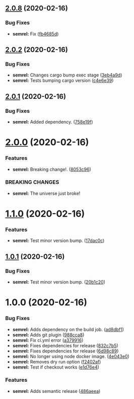 ## [2.0.8](https://github.com/agkountis/ci-test/compare/v2.0.7...v2.0.8) (2020-02-16)


### Bug Fixes

* **semrel:** Fix ([fb4685d](https://github.com/agkountis/ci-test/commit/fb4685d1d30cf31d3c4e5af6a5651fd1fe4c3472))

## [2.0.2](https://github.com/agkountis/ci-test/compare/v2.0.1...v2.0.2) (2020-02-16)


### Bug Fixes

* **semrel:** Changes cargo bump exec stage ([3eb4a9d](https://github.com/agkountis/ci-test/commit/3eb4a9db35b886f3a9d87b2f1df9e2292884aca1))
* **semrel:** Tests bumping cargo version ([c4e6e39](https://github.com/agkountis/ci-test/commit/c4e6e39657d85229635784efaa0aadead7b6f91f))

## [2.0.1](https://github.com/agkountis/ci-test/compare/v2.0.0...v2.0.1) (2020-02-16)


### Bug Fixes

* **semrel:** Added dependency. ([758e19f](https://github.com/agkountis/ci-test/commit/758e19f4e49ae3cdba5d9cef362527f7faa09cb5))

# [2.0.0](https://github.com/agkountis/ci-test/compare/v1.1.0...v2.0.0) (2020-02-16)


### Features

* **semrel:** Breaking change!. ([8053c96](https://github.com/agkountis/ci-test/commit/8053c9681001c2e93e6a7463629ac503cf861f4e))


### BREAKING CHANGES

* **semrel:** The universe just broke!

# [1.1.0](https://github.com/agkountis/ci-test/compare/v1.0.1...v1.1.0) (2020-02-16)


### Features

* **semrel:** Test minor version bump. ([17dac0c](https://github.com/agkountis/ci-test/commit/17dac0ca6f8295643b408e8c7c1f1b0de0e27b37))

## [1.0.1](https://github.com/agkountis/ci-test/compare/v1.0.0...v1.0.1) (2020-02-16)


### Bug Fixes

* **semrel:** Test minor version bump. ([20b1c20](https://github.com/agkountis/ci-test/commit/20b1c20898ac13583aef63fde3ab71643a2dd9b8))

# 1.0.0 (2020-02-16)


### Bug Fixes

* **semrel:** Adds dependency on the build job. ([ad8dbf1](https://github.com/agkountis/ci-test/commit/ad8dbf146d26c8f40c13a2c1c8c597f85957173f))
* **semrel:** Adds git plugin ([988cca8](https://github.com/agkountis/ci-test/commit/988cca8cb4e442b441eafd9a5c25f2a3fcbae39e))
* **semrel:** Fix ci.yml error ([a379916](https://github.com/agkountis/ci-test/commit/a379916a7bfae94fcd32555333a27cd57da6f7ff))
* **semrel:** Fixes dependencies for release ([832c7b5](https://github.com/agkountis/ci-test/commit/832c7b5691ad558d653af641d7d1ec919bb1e3d7))
* **semrel:** Fixes dependencies for release ([6d98c89](https://github.com/agkountis/ci-test/commit/6d98c899fb39ac1f931a4cb0bc9053de4cb82478))
* **semrel:** No longer using node docker image. ([4e043e0](https://github.com/agkountis/ci-test/commit/4e043e0ac80722a56832d65aa301e81845130c94))
* **semrel:** Removes dry run option ([f2402af](https://github.com/agkountis/ci-test/commit/f2402af10caae6ae05ca3e353cd0d827243b268b))
* **semrel:** Test if checkout works ([e1d76e4](https://github.com/agkountis/ci-test/commit/e1d76e402c2cfbac65164f30697b80f581609bdf))


### Features

* **semrel:** Adds semantic release ([486aeea](https://github.com/agkountis/ci-test/commit/486aeea05bb357e68056e605e3123e152a2d9135))
